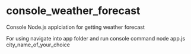 # console_weather_forecast
Console Node.js applciation for getting weather forecast

For using
navigate into app folder and run console command
node app.js city_name_of_your_choice
